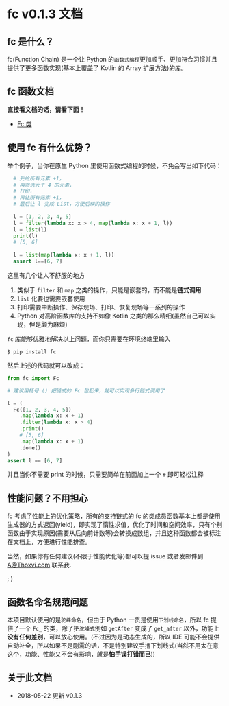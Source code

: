 # fc v0.1.3 文档

## fc 是什么？

fc(Function Chain) 是一个让 Python 的`函数式编程`更加顺手、更加符合习惯并且提供了更多函数实现(基本上覆盖了 Kotlin 的 Array 扩展方法)的库。

## fc 函数文档

**直接看文档的话，请看下面！**

- [Fc 类](./Fc.md)

## 使用 fc 有什么优势？

举个例子，当你在原生 Python 里使用函数式编程的时候，不免会写出如下代码：

```python
  # 先给所有元素 +1，
  # 再筛选大于 4 的元素，
  # 打印，
  # 再让所有元素 +1，
  # 最后让 l 变成 List，方便后续的操作
  
  l = [1, 2, 3, 4, 5]
  l = filter(lambda x: x > 4, map(lambda x: x + 1, l))
  l = list(l)
  print(l)
  # [5, 6]
  
  l = list(map(lambda x: x + 1, l))
  assert l==[6, 7]
```

这里有几个让人不舒服的地方

1. 类似于 `filter` 和 `map` 之类的操作，只能是嵌套的，而不能是**链式调用**
2. `list` 化要也需要嵌套使用
3. 打印需要中断操作、保存现场、打印、恢复现场等一系列的操作
4. Python 对高阶函数库的支持不如像 Kotlin 之类的那么精细(虽然自己可以实现，但是颇为麻烦)

`fc` 库能够优雅地解决以上问题，而你只需要在环境终端里输入

```shell
$ pip install fc
```

然后上述的代码就可以改成：

```python
from fc import Fc

# 建议用括号 () 把链式的 Fc 包起来，就可以实现多行链式调用了

l = (
  Fc([1, 2, 3, 4, 5])
    .map(lambda x: x + 1)
    .filter(lambda x: x > 4)
    .print()
    # [5, 6]
    .map(lambda x: x + 1)
    .done()
)
assert l == [6, 7]
```

并且当你不需要 print 的时候，只需要简单在前面加上一个 `#` 即可轻松注释

## 性能问题？不用担心

fc 考虑了性能上的优化策略，所有的支持链式的 fc 的类成员函数基本上都是使用生成器的方式返回(yield)，即实现了惰性求值，优化了时间和空间效率，只有个别函数由于实现原因(需要从后向前计数等)会转换成数组，并且这种函数都会被标注在文档上，方便进行性能排查。

当然，如果你有任何建议(不限于性能优化等)都可以提 issue 或者发邮件到 A@Thoxvi.com 联系我.
 
; )

## 函数名命名规范问题

本项目默认使用的是`驼峰命名`，但由于 Python 一贯是使用`下划线命名`，所以 fc 提供了一个 `Fc_` 的类，除了把`驼峰式`例如 `getAfter` 变成了 `get_after` 以外，功能上**没有任何差别**，可以放心使用。(不过因为是动态生成的，所以 IDE 可能不会提供自动补全，所以如果不是刚需的话，不是特别建议手撸下划线式(当然不用太在意这个，功能、性能又不会有影响，就是**怕手误打错而已**))

## 关于此文档


- 2018-05-22 更新 v0.1.3
